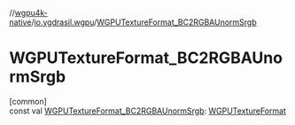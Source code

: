 //[wgpu4k-native](../../index.md)/[io.ygdrasil.wgpu](index.md)/[WGPUTextureFormat_BC2RGBAUnormSrgb](-w-g-p-u-texture-format_-b-c2-r-g-b-a-unorm-srgb.md)

# WGPUTextureFormat_BC2RGBAUnormSrgb

[common]\
const val [WGPUTextureFormat_BC2RGBAUnormSrgb](-w-g-p-u-texture-format_-b-c2-r-g-b-a-unorm-srgb.md): [WGPUTextureFormat](-w-g-p-u-texture-format/index.md)